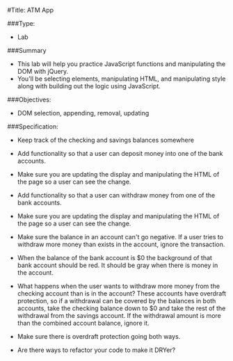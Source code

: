 #Title: ATM App

###Type:
- Lab

###Summary
- This lab will help you practice JavaScript functions and manipulating the DOM with jQuery.
- You'll be selecting elements, manipulating HTML, and manipulating style along
with building out the logic using JavaScript.

###Objectives:
- DOM selection, appending, removal, updating

###Specification:

* Keep track of the checking and savings balances somewhere

* Add functionality so that a user can deposit money into one of the bank accounts.

* Make sure you are updating the display and manipulating the HTML of the page so a user can see the change.

* Add functionality so that a user can withdraw money from one of the bank accounts.

* Make sure you are updating the display and manipulating the HTML of the page so a user can see the change.

* Make sure the balance in an account can't go negative. If a user tries to withdraw more money than exists in the account, ignore the transaction.



* When the balance of the bank account is $0 the background of that bank account should be red. It should be gray when there is money in the account.

* What happens when the user wants to withdraw more money from the checking account than is in the account? These accounts have overdraft protection, so if a withdrawal can be covered by the balances in both accounts, take the checking balance down to $0 and take the rest of the withdrawal from the savings account.
If the withdrawal amount is more than the combined account balance, ignore it.

* Make sure there is overdraft protection going both ways.

* Are there ways to refactor your code to make it DRYer?
